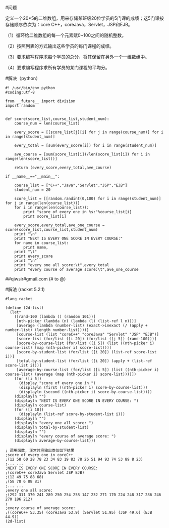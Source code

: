 #问题

定义一个20*5的二维数组，用来存储某班级20位学员的5门课的成绩；这5门课按存储顺序依次为：core C++，coreJava，Servlet，JSP和EJB。

（1）循环给二维数组的每一个元素赋0~100之间的随机整数。

（2）按照列表的方式输出这些学员的每门课程的成绩。

（3）要求编写程序求每个学员的总分，将其保留在另外一个一维数组中。

（4）要求编写程序求所有学员的某门课程的平均分。

#解决（python）

	#! /usr/bin/env python
	#coding:utf-8
	
	from __future__ import division
	import random
	
	
	def score(score_list,course_list,student_num):
	    course_num = len(course_list)
	    
	    every_score = [[score_list[j][i] for j in range(course_num)] for i in range(student_num)]
	    
	    every_total = [sum(every_score[i]) for i in range(student_num)]
	    
	    ave_course = [sum(score_list[i])/len(score_list[i]) for i in range(len(score_list))]
	    
	    return (every_score,every_total,ave_course)
	
	if __name__=="__main__":
	    
	    course_list = ["C++","Java","Servlet","JSP","EJB"]
	    student_num = 20
	    
	    score_list = [[random.randint(0,100) for i in range(student_num)] for j in range(len(course_list))]
	    for i in range(len(course_list)):
	        print "score of every one in %s:"%course_list[i]
	        print score_list[i]
	
	    every_score,every_total,ave_one_course = score(score_list,course_list,student_num)
	    print "\n"
	    print "NEXT IS EVERY ONE SCORE IN EVERY COURSE:"
	    for name in course_list:
	        print name,
	    print "\t"
	    print every_score
	    print "\n"
	    print "every one all score:\t",every_total
	    print "every course of average score:\t",ave_one_course

##qiwsir#gmail.com (# to @)

#解法 (racket 5.2.1)

```racket
#lang racket

(define (2d-list)
  (let*
    ([rand-100 (lambda () (random 101))]
     [nth-picker (lambda (n) (lambda (l) (list-ref l n)))]
     [average (lambda (number-list) (exact->inexact (/ (apply + number-list) (length number-list))))]
     [course-list (list "coreC++" "coreJava" "Servlet" "JSP" "EJB")]
     [score-list (for/list ([i 20]) (for/list ([j 5]) (rand-100)))]
     [score-by-course-list (for/list ([i 5]) (list ((nth-picker i) course-list) (map (nth-picker i) score-list)))]
     [score-by-student-list (for/list ([i 20]) (list-ref score-list i))]
     [total-by-student-list (for/list ([i 20]) (apply + (list-ref score-list i)))]
     [average-by-course-list (for/list ([i 5]) (list ((nth-picker i) course-list) (average (map (nth-picker i) score-list))))])
    (for ([i 5]) 
      (display "score of every one in ")
      (displayln (first ((nth-picker i) score-by-course-list)))
      (displayln (second ((nth-picker i) score-by-course-list))))
    (displayln "")
    (displayln "NEXT IS EVERY ONE SCORE IN EVERY COURSE: ")
    (displayln course-list)
    (for ([i 10]) 
      (displayln (list-ref score-by-student-list i)))
    (displayln "")
    (displayln "every one all score: ")
    (displayln total-by-student-list)
    (displayln "")
    (displayln "every course of average score: ")
    (displayln average-by-course-list)))

; 调用函数, 正常时应输出类似如下结果
;score of every one in coreC++
;(12 58 60 28 78 23 34 83 19 83 78 26 51 94 93 74 53 89 8 23)
;... ...
;NEXT IS EVERY ONE SCORE IN EVERY COURSE: 
;(coreC++ coreJava Servlet JSP EJB)
;(12 49 75 88 68)
;(58 78 6 88 81)
;... ...
;every one all score: 
;(292 311 370 241 289 250 254 258 147 232 271 170 224 248 317 286 246 270 186 212)
;
;every course of average score: 
;((coreC++ 53.35) (coreJava 53.9) (Servlet 51.95) (JSP 49.6) (EJB 44.9))
(2d-list)

```
